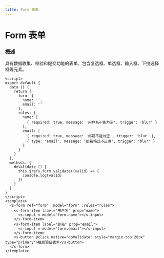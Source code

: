 ```yaml
---
title: Form 表单
---
```


# Form 表单
### 概述
  具有数据收集、校验和提交功能的表单，包含复选框、单选框、输入框、下拉选择框等元素。


<script>
export default {
  data () {
    return {
      form: {
        name: '22',
        email: '33'
      },
      rules: {
        name: [
          { required: true, message: '用户名不能为空', trigger: 'blur' }
        ],
        email: [
          { required: true, message: '邮箱不能为空', trigger: 'blur' },
          { type: 'email', message: '邮箱格式不正确', trigger: 'blur' }
        ]
      }
    }
  },
  methods: {
    doValidate () {
      this.$refs.form.validate((valid) => {
        console.log(valid)
        console.log('valid - form :', this.form)
      })
    },
    doReset () {
      this.$refs.form.resetFileds()
    }
  }
}
</script>
<template>
  <s-form ref="form" :model="form" :rules="rules">
    <s-form-item label="用户名" prop="name">
      <s-input v-model="form.name"></s-input>
    </s-form-item>
    <s-form-item label="邮箱" prop="email">
      <s-input v-model="form.email"></s-input>
    </s-form-item>
    <s-button @click.native="doValidate" style="margin-top:20px" type="primary">触发验证表单</s-button>
    <s-button @click.native="doReset" style="margin-top:20px" type="primary">重置</s-button>
  </s-form>
</template>

```vue
<script>
export default {
  data () {
    return {
      form: {
        name: '',
        email: ''
      },
      rules: {
        name: [
          { required: true, message: '用户名不能为空', trigger: 'blur' }
        ],
        email: [
          { required: true, message: '邮箱不能为空', trigger: 'blur' },
          { type: 'email', message: '邮箱格式不正确', trigger: 'blur' }
        ]
      }
    }
  },
  methods: {
    doValidate () {
      this.$refs.form.validate((valid) => {
        console.log(valid)
      })
    }
  }
}
</script>
<template>
  <s-form ref="form" :model="form" :rules="rules">
    <s-form-item label="用户名" prop="name">
      <s-input v-model="form.name"></s-input>
    </s-form-item>
    <s-form-item label="邮箱" prop="email">
      <s-input v-model="form.email"></s-input>
    </s-form-item>
    <s-button @click.native="doValidate" style="margin-top:20px" type="primary">触发验证表单</s-button>
  </s-form>
</template>
```